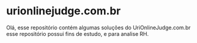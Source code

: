 # urionlinejudge.com.br
Olá, esse repositório contém algumas soluções do UriOnlineJudge.com.br
esse repositório possui fins de estudo, e para analise RH.
